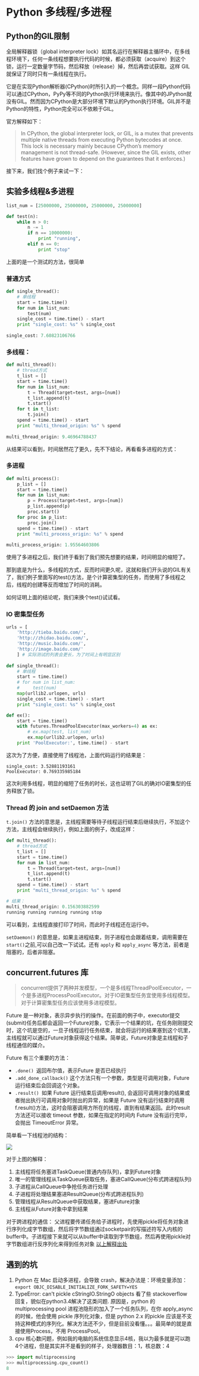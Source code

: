 # Python 多线程/多进程
## Python的GIL限制

全局解释器锁（global interpreter lock）如其名运行在解释器主循环中，在多线程环境下，任何一条线程想要执行代码的时候，都必须获取（acquire）到这个锁，运行一定数量字节码，然后释放（release）掉，然后再尝试获取。这样 GIL 就保证了同时只有一条线程在执行。

它是在实现Python解析器(CPython)时所引入的一个概念。同样一段Python代码可以通过CPython，PyPy等不同的Python执行环境来执行。像其中的JPython就没有GIL。然而因为CPython是大部分环境下默认的Python执行环境。GIL并不是Python的特性，Python完全可以不依赖于GIL。

官方解释如下：
> In CPython, the global interpreter lock, or GIL, is a mutex that prevents multiple native threads from executing Python bytecodes at once. This lock is necessary mainly because CPython’s memory management is not thread-safe. (However, since the GIL exists, other features have grown to depend on the guarantees that it enforces.)

接下来，我们找个例子来试一下：

## 实验多线程&多进程
``` python
list_num = [25000000, 25000000, 25000000, 25000000]

def test(n):
    while n > 0:
        n -= 1
        if n == 10000000:
            print "running",
        elif n == 0:
            print "stop"
```
上面的是一个测试的方法，很简单

### 普通方式

``` python
def single_thread():
    # 单线程
    start = time.time()
    for num in list_num:
        test(num)
    single_cost = time.time() - start
    print "single_cost: %s" % single_cost
    
single_cost: 7.60823106766
```

### 多线程：

``` python
def multi_thread():
    # thread方式
    t_list = []
    start = time.time()
    for num in list_num:
        t = Thread(target=test, args=[num])
        t_list.append(t)
        t.start()
    for t in t_list:
        t.join()
    spend = time.time() - start
    print "multi_thread_origin: %s" % spend
    
multi_thread_origin: 9.46964788437
```

从结果可以看到，时间居然花了更久，先不下结论，再看看多进程的方式：

### 多进程

``` python
def multi_process():
    p_list = []
    start = time.time()
    for num in list_num:
        p = Process(target=test, args=[num])
        p_list.append(p)
        proc.start()
    for proc in p_list:
        proc.join()
    spend = time.time() - start
    print "multi_process_origin: %s" % spend
    
multi_process_origin: 1.95564603806
```

使用了多进程之后，我们终于看到了我们预先想要的结果，时间明显的缩短了。

那到底是为什么，多线程的方式，反而时间更久呢，这就和我们开头说的GIL有关了，我们例子里面写的test()方法，是个计算密集型的任务，而使用了多线程之后，线程的创建等反而增加了时间的消耗。

如何证明上面的结论呢，我们来换个test()试试看。

### IO 密集型任务

``` python
urls = [
    'http://tieba.baidu.com/',
    'http://zhidao.baidu.com/',
    'http://music.baidu.com/',
    'http://image.baidu.com/'
    ] # 实际测试的列表会更长，为了时间上有明显区别
    
def single_thread():
    # 单线程
    start = time.time()
    # for num in list_num:
    #     test(num)
    map(urllib2.urlopen, urls)
    single_cost = time.time() - start
    print "single_cost: %s" % single_cost

def ex():
    start = time.time()
    with futures.ThreadPoolExecutor(max_workers=4) as ex:
        # ex.map(test, list_num)
        ex.map(urllib2.urlopen, urls)
    print 'PoolExecutor:', time.time() - start
```

这次为了方便，直接使用了线程池，上面代码运行的结果是：

``` shell
single_cost: 3.52881193161
PoolExecutor: 0.769335985184
```

这次利用多线程，明显的缩短了任务的时长，这也证明了GIL的确对IO密集型的任务释放了锁。

### Thread 的 join and setDaemon 方法
`t.join()` 方法的意思是，主线程需要等待子线程运行结束后继续执行，不加这个方法，主线程会继续执行，例如上面的例子，改成这样：

``` python
def multi_thread():
    # thread方式
    t_list = []
    start = time.time()
    for num in list_num:
        t = Thread(target=test, args=[num])
        t_list.append(t)
        t.start()
    spend = time.time() - start
    print "multi_thread_origin: %s" % spend

# 结果：   
multi_thread_origin: 0.156303882599
running running running running stop
```
可以看到，主线程直接打印了时间，而此时子线程还在运行中。

`setDaemon()` 的意思是，如果主进程结束，则子进程也会跟着结束，调用需要在`start()`之前,可以自己改一下试试。还有 `apply` 和 `apply_async` 等方法，前者是阻塞的，后者非阻塞。

## concurrent.futures 库
> concurrent提供了两种并发模型，一个是多线程ThreadPoolExecutor，一个是多进程ProcessPoolExecutor。对于IO密集型任务宜使用多线程模型。对于计算密集型任务应该使用多进程模型。

Future 是一种对象，表示异步执行的操作。在前面的例子中，executor提交(submit)任务后都会返回一个Future对象，它表示一个结果的坑，在任务刚刚提交时，这个坑是空的，一旦子线程运行任务结束，就会将运行的结果塞到这个坑里，主线程就可以通过Future对象获得这个结果。简单说，Future对象是主线程和子线程通信的媒介。

Future 有三个重要的方法：

* `.done() `返回布尔值，表示Future 是否已经执行
* `.add_done_callback()` 这个方法只有一个参数，类型是可调用对象，Future运行结束后会回调这个对象。
* `.result() `如果 Future 运行结束后调用result(), 会返回可调用对象的结果或者抛出执行可调用对象时抛出的异常，如果是 Future 没有运行结束时调用 f.result()方法，这时会阻塞调用方所在的线程，直到有结果返回。此时result 方法还可以接收 timeout 参数，如果在指定的时间内 Future 没有运行完毕，会抛出 TimeoutError 异常。

简单看一下线程池的结构：

![](https://ws2.sinaimg.cn/large/006tNbRwly1fy58tm5rfbj31ey0kcju1.jpg)

对于上图的解释：
1. 主线程将任务塞进TaskQueue(普通内存队列)，拿到Future对象
2. 唯一的管理线程从TaskQueue获取任务，塞进CallQueue(分布式跨进程队列)
3. 子进程从CallQueue中争抢任务进行处理
4. 子进程将处理结果塞进ResultQueue(分布式跨进程队列)
5. 管理线程从ResultQueue中获取结果，塞进Future对象
6. 主线程从Future对象中拿到结果

对于跨进程的通信：
父进程要传递任务给子进程时，先使用pickle将任务对象进行序列化成字节数组，然后将字节数组通过socketpair的写描述符写入内核的buffer中。子进程接下来就可以从buffer中读取到字节数组，然后再使用pickle对字节数组进行反序列化来得到任务对象
[以上解释出处](https://juejin.im/post/5b1e36476fb9a01e4a6e02e4)

## 遇到的坑
1. Python 在 Mac 启动多进程，会导致 crash，解决办法是：环境变量添加：`export OBJC_DISABLE_INITIALIZE_FORK_SAFETY=YES`
2. TypeError: can't pickle cStringIO.StringO objects 看了些 stackoverflow 回复，貌似在python3.4解决了这类问题. 原因是，python 的 multiprocessing pool 进程池隐形的加入了一个任务队列，在你 apply_async 的时候，他会使用 pickle 序列化对象，但是 python 2.x 的pickle 应该是不支持这种模式的序列化。解决方法还不少，但是目前没看懂。。。最简单的就是直接使用Process，不用 ProcessPool。
3. cpu 核心数问题，例如我的电脑的系统信息显示4核，我以为最多就是可以跑4个进程，但是其实并不是看到的样子，处理器数目：1，核总数：4

``` python
>>> import multiprocessing
>>> multiprocessing.cpu_count()
8
```
    


